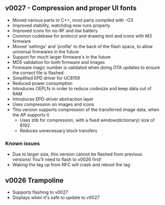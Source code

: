 ## v0027 - Compression and proper UI fonts ##
* Moved various parts to C++, most parts compiled with -O3
* Improved stability, watchdog now runs properly
* Improved icons for no-RF and low battery
* Common codebase for protocol and  drawing text and icons with M3 firmware
* Moved 'settings' and 'profile' to the back of the flash space, to allow universal firmwares in the future
* Support for *much* larger firmware's in the future
* MD5 validation for both firmware and images
* Firmware magic number is validated when doing OTA updates to ensure the correct file is flashed 
* Simplified EPD driver for UC8159
* Reduced power consumption
* Introduces OEPLfs in order to reduce codesize and keep data out of RAM
* Introduces EPD-driver abstraction layer
* Uses compression on images and icons
* This version supports compression of the transferred image data, when the AP supports it
  * Uses zlib for compression, with a fixed window(dictionary) size of 8192
  * Reduces unnecessary block transfers

### Known issues ###
* Due to larger size, this version cannot be flashed from previous versions! You'll need to flash to v0026 first!
* Waking the tag up from NFC will crash and reboot the tag

## v0026 Trampoline ##
* Supports flashing to v0027
* Displays when it's safe to update to v0027